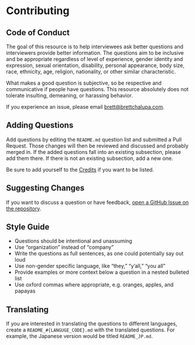 # Contributing

## Code of Conduct

The goal of this resource is to help interviewees ask better questions and interviewers provide better information. The questions aim to be inclusive and be appropriate regardless of level of experience, gender identity and expression, sexual orientation, disability, personal appearance, body size, race, ethnicity, age, religion, nationality, or other similar characteristic.

What makes a good question is subjective, so be respective and communicative if people have questions. This resource absolutely does not tolerate insulting, demeaning, or harassing behavior.

If you experience an issue, please email [brett@brettchalupa.com](mailto:brett@brettchalpa.com).

## Adding Questions

Add questions by editing the `README.md` question list and submitted a Pull Request. Those changes will then be reviewed and discussed and probably merged in. If the added questions fall into an existing subsection, please add them there. If there is not an existing subsection, add a new one.

Be sure to add yourself to the [Credits](https://github.com/brettchalupa/developer-interview-questions#credits) if you want to be listed.

## Suggesting Changes

If you want to discuss a question or have feedback, [open a GitHub Issue on the repository](https://github.com/brettchalupa/developer-interview-questions/issues/new).

## Style Guide

- Questions should be intentional and unassuming
- Use “organization” instead of “company”
- Write the questions as full sentences, as one could potentially say out loud
- Use non-gender specific language, like “they,” “y’all,” “you all”
- Provide examples or more context below a question in a nested bulleted list
- Use oxford commas where appropriate, e.g. oranges, apples, and papayas

## Translating

If you are interested in translating the questions to different languages, create a `README_#{LANGUGE_CODE}.md` with the translated questions. For example, the Japanese version would be titled `README_JP.md`.